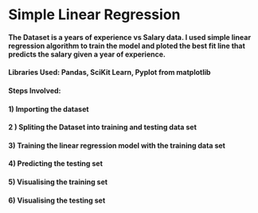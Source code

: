 # Simple Linear Regression
#### The Dataset is a years of experience vs Salary data. I used simple linear regression algorithm to train the model and ploted the best fit line that predicts the salary given a year of experience.

#### Libraries Used: Pandas, SciKit Learn, Pyplot from matplotlib

#### Steps Involved:

#### 1) Importing the dataset
#### 2 ) Spliting the Dataset into training and testing data set
#### 3) Training the linear regression model with the training data set
#### 4) Predicting the testing set
#### 5) Visualising the training set
#### 6) Visualising the testing set
